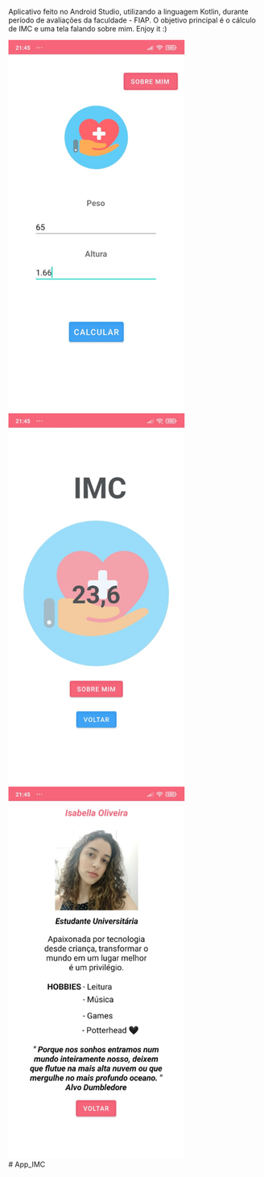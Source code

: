   
Aplicativo feito no Android Studio, utilizando a linguagem Kotlin, durante período de avaliações da faculdade - FIAP.
O objetivo principal é o cálculo de IMC e uma tela falando sobre mim.
Enjoy it :)

<div>
<img src="app/src/main/res/drawable/Main.jpeg" alt="My cool logo" width="350px"/>
<img src="app/src/main/res/drawable/calculo.jpeg" alt="My cool logo" width="350px"/>
<img src="app/src/main/res/drawable/sobremim.jpeg" alt="My cool logo" width="350px"/>
</div>
# App_IMC

